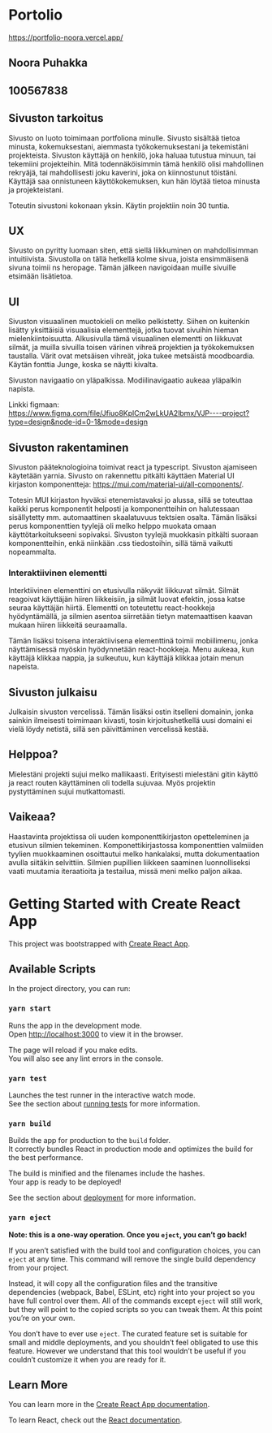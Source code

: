 # Portolio

https://portfolio-noora.vercel.app/

## Noora Puhakka

## 100567838

## Sivuston tarkoitus

Sivusto on luoto toimimaan portfoliona minulle. Sivusto sisältää tietoa minusta, kokemuksestani, aiemmasta työkokemuksestani ja tekemistäni projekteista. Sivuston käyttäjä on henkilö, joka haluaa tutustua minuun, tai tekemiini projekteihin. Mitä todennäköisimmin tämä henkilö olisi mahdollinen rekryäjä, tai mahdollisesti joku kaverini, joka on kiinnostunut töistäni. Käyttäjä saa onnistuneen käyttökokemuksen, kun hän löytää tietoa minusta ja projekteistani.

Toteutin sivustoni kokonaan yksin. Käytin projektiin noin 30 tuntia.

## UX

Sivusto on pyritty luomaan siten, että siellä liikkuminen on mahdollisimman intuitiivista. Sivustolla on tällä hetkellä kolme sivua, joista ensimmäisenä sivuna toimii ns heropage. Tämän jälkeen navigoidaan muille sivuille etsimään lisätietoa.

## UI

Sivuston visuaalinen muotokieli on melko pelkistetty. Siihen on kuitenkin lisätty yksittäisiä visuaalisia elementtejä, jotka tuovat sivuihin hieman mielenkiintoisuutta. Alkusivulla tämä visuaalinen elementti on liikkuvat silmät, ja muilla sivuilla toisen värinen vihreä projektien ja työkokemuksen taustalla. Värit ovat metsäisen vihreät, joka tukee metsäistä moodboardia. Käytän fonttia Junge, koska se näytti kivalta.

Sivuston navigaatio on yläpalkissa. Modiilinavigaatio aukeaa yläpalkin napista.

Linkki figmaan: https://www.figma.com/file/Jfiuo8KplCm2wLkUA2lbmx/VJP----project?type=design&node-id=0-1&mode=design

## Sivuston rakentaminen

Sivuston pääteknologioina toimivat react ja typescript. Sivuston ajamiseen käytetään yarnia. Sivusto on rakennettu pitkälti käyttäen Material UI kirjaston komponentteja: https://mui.com/material-ui/all-components/.

Totesin MUI kirjaston hyväksi etenemistavaksi jo alussa, sillä se toteuttaa kaikki perus komponentit helposti ja komponentteihin on halutessaan sisällytetty mm. automaattinen skaalatuvuus tektsien osalta. Tämän lisäksi perus komponenttien tyylejä oli melko helppo muokata omaan käyttötarkoitukseeni sopivaksi. Sivuston tyylejä muokkasin pitkälti suoraan komponentteihin, enkä niinkään .css tiedostoihin, sillä tämä vaikutti nopeammalta.

### Interaktiivinen elementti

Interktiivinen elementtini on etusivulla näkyvät liikkuvat silmät. Silmät reagoivat käyttäjän hiiren liikkeisiin, ja silmät luovat efektin, jossa katse seuraa käyttäjän hiirtä. Elementti on toteutettu react-hookkeja hyödyntämällä, ja silmien asentoa siirretään tietyn matemaattisen kaavan mukaan hiiren liikkeitä seuraamalla.

Tämän lisäksi toisena interaktiivisena elementtinä toimii mobiilimenu, jonka näyttämisessä myöskin hyödynnetään react-hookkeja. Menu aukeaa, kun käyttäjä klikkaa nappia, ja sulkeutuu, kun käyttäjä klikkaa jotain menun napeista.

## Sivuston julkaisu

Julkaisin sivuston vercelissä. Tämän lisäksi ostin itselleni domainin, jonka sainkin ilmeisesti toimimaan kivasti, tosin kirjoitushetkellä uusi domaini ei vielä löydy netistä, sillä sen päivittäminen vercelissä kestää.

## Helppoa?

Mielestäni projekti sujui melko mallikaasti. Erityisesti mielestäni gitin käyttö ja react routen käyttäminen oli todella sujuvaa. Myös projektin pystyttäminen sujui mutkattomasti.

## Vaikeaa?

Haastavinta projektissa oli uuden komponenttikirjaston opetteleminen ja etusivun silmien tekeminen. Komponettikirjastossa komponenttien valmiiden tyylien muokkaaminen osoittautui melko hankalaksi, mutta dokumentaation avulla siitäkin selvittiin. Silmien pupillien liikkeen saaminen luonnolliseksi vaati muutamia iteraatioita ja testailua, missä meni melko paljon aikaa.

# Getting Started with Create React App

This project was bootstrapped with [Create React App](https://github.com/facebook/create-react-app).

## Available Scripts

In the project directory, you can run:

### `yarn start`

Runs the app in the development mode.\
Open [http://localhost:3000](http://localhost:3000) to view it in the browser.

The page will reload if you make edits.\
You will also see any lint errors in the console.

### `yarn test`

Launches the test runner in the interactive watch mode.\
See the section about [running tests](https://facebook.github.io/create-react-app/docs/running-tests) for more information.

### `yarn build`

Builds the app for production to the `build` folder.\
It correctly bundles React in production mode and optimizes the build for the best performance.

The build is minified and the filenames include the hashes.\
Your app is ready to be deployed!

See the section about [deployment](https://facebook.github.io/create-react-app/docs/deployment) for more information.

### `yarn eject`

**Note: this is a one-way operation. Once you `eject`, you can’t go back!**

If you aren’t satisfied with the build tool and configuration choices, you can `eject` at any time. This command will remove the single build dependency from your project.

Instead, it will copy all the configuration files and the transitive dependencies (webpack, Babel, ESLint, etc) right into your project so you have full control over them. All of the commands except `eject` will still work, but they will point to the copied scripts so you can tweak them. At this point you’re on your own.

You don’t have to ever use `eject`. The curated feature set is suitable for small and middle deployments, and you shouldn’t feel obligated to use this feature. However we understand that this tool wouldn’t be useful if you couldn’t customize it when you are ready for it.

## Learn More

You can learn more in the [Create React App documentation](https://facebook.github.io/create-react-app/docs/getting-started).

To learn React, check out the [React documentation](https://reactjs.org/).
